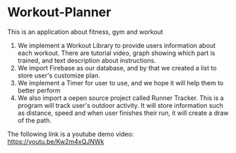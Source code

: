 # Workout-Planner
This is an application about fitness, gym and workout

1. We implement a Workout Library to provide users information about each workout.
   There are tutorial video, graph showing which part is trained, and text description about instructions.
2. We import Firebase as our database, and by that we created a list to store user's customize plan. 
3. We implement a Timer for user to use, and we hope it will help them to better perform
4. We also import a oepen source project called Runner Tracker. This is a program will track user's outdoor activity.
   It will store information such as distance, speed and when user finishes their run, it will create a draw of the path. 
   
The following link is a youtube demo video:\
https://youtu.be/Kw2m4xQJNWk
  
  
  

